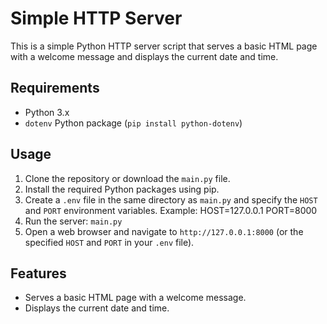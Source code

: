 # Simple HTTP Server

This is a simple Python HTTP server script that serves a basic HTML page with a welcome message and displays the current date and time.

## Requirements

- Python 3.x
- `dotenv` Python package (`pip install python-dotenv`)

## Usage

1. Clone the repository or download the `main.py` file.
2. Install the required Python packages using pip.
3. Create a `.env` file in the same directory as `main.py` and specify the `HOST` and `PORT` environment variables. Example:
HOST=127.0.0.1
PORT=8000
4. Run the server: `main.py` 
5. Open a web browser and navigate to `http://127.0.0.1:8000` (or the specified `HOST` and `PORT` in your `.env` file).

## Features

- Serves a basic HTML page with a welcome message.
- Displays the current date and time.





